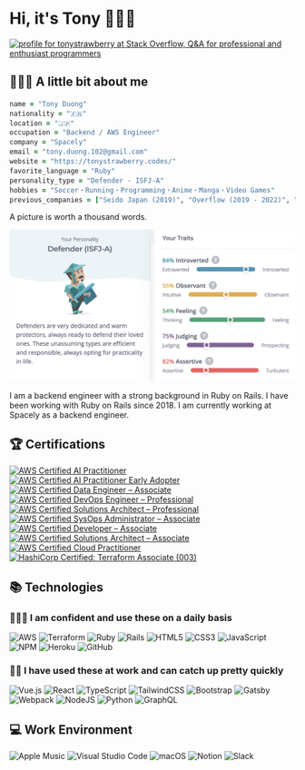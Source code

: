 # Hi, it's Tony 👨🏻‍💻

<a href="https://stackoverflow.com/users/22843730/tonystrawberry"><img src="https://stackoverflow.com/users/flair/22843730.png" width="208" height="58" alt="profile for tonystrawberry at Stack Overflow, Q&amp;A for professional and enthusiast programmers" title="profile for tonystrawberry at Stack Overflow, Q&amp;A for professional and enthusiast programmers"></a>

## 👨🏻‍💻 A little bit about me

```ruby
name = "Tony Duong"
nationality = "🇫🇷"
location = "🇯🇵"
occupation = "Backend / AWS Engineer"
company = "Spacely"
email = "tony.duong.102@gmail.com"
website = "https://tonystrawberry.codes/"
favorite_language = "Ruby"
personality_type = "Defender - ISFJ-A"
hobbies = "Soccer・Running・Programming・Anime・Manga・Video Games"
previous_companies = ["Seido Japan (2019)", "Overflow (2019 - 2022)", "Monstarlab Inc. (2022 - 2025)", "Spacely (2025 ~"]
```

A picture is worth a thousand words.

![16 Personalities - ISFJ-A](/images/16_personalities_type.png)

I am a backend engineer with a strong background in Ruby on Rails. I have been working with Ruby on Rails since 2018. I am currently working at Spacely as a backend engineer.


## 🏆 Certifications
<!--START_SECTION:badges-->
<a href="https://www.credly.com/badges/e84b41c6-6063-4298-97d1-6639683293c1" title="AWS Certified AI Practitioner"><img src="https://images.credly.com/size/80x80/images/4d4693bb-530e-4bca-9327-de07f3aa2348/image.png" alt="AWS Certified AI Practitioner" width="80" height="80"></a>
<a href="https://www.credly.com/badges/d400ddf2-d889-4d55-87ce-7d1967cb2d63" title="AWS Certified AI Practitioner Early Adopter"><img src="https://images.credly.com/size/80x80/images/834f2c8d-2d2c-4ce7-9580-02a351c31626/image.png" alt="AWS Certified AI Practitioner Early Adopter" width="80" height="80"></a>
<a href="https://www.credly.com/badges/b2fe9b9a-7d30-47d5-ad06-d6a13d76ad59" title="AWS Certified Data Engineer – Associate"><img src="https://images.credly.com/size/80x80/images/e5c85d7f-4e50-431e-b5af-fa9d9b0596e7/image.png" alt="AWS Certified Data Engineer – Associate" width="80" height="80"></a>
<a href="https://www.credly.com/badges/ec94c0fe-075f-4be2-a289-1fc42dfe2cf7" title="AWS Certified DevOps Engineer – Professional"><img src="https://images.credly.com/size/80x80/images/bd31ef42-d460-493e-8503-39592aaf0458/image.png" alt="AWS Certified DevOps Engineer – Professional" width="80" height="80"></a>
<a href="https://www.credly.com/badges/78b0a1d5-fd0e-4bb4-a111-e94977cc4649" title="AWS Certified Solutions Architect – Professional"><img src="https://images.credly.com/size/80x80/images/2d84e428-9078-49b6-a804-13c15383d0de/image.png" alt="AWS Certified Solutions Architect – Professional" width="80" height="80"></a>
<a href="https://www.credly.com/badges/c6d76950-27c5-4f66-8be2-4e1db8f044b3" title="AWS Certified SysOps Administrator – Associate"><img src="https://images.credly.com/size/80x80/images/f0d3fbb9-bfa7-4017-9989-7bde8eaf42b1/image.png" alt="AWS Certified SysOps Administrator – Associate" width="80" height="80"></a>
<a href="https://www.credly.com/badges/285ae003-e487-4175-b1b2-f86e6e2386cc" title="AWS Certified Developer – Associate"><img src="https://images.credly.com/size/80x80/images/b9feab85-1a43-4f6c-99a5-631b88d5461b/image.png" alt="AWS Certified Developer – Associate" width="80" height="80"></a>
<a href="https://www.credly.com/badges/cbd4778c-044f-4b84-a1b8-9e3bebabcbec" title="AWS Certified Solutions Architect – Associate"><img src="https://images.credly.com/size/80x80/images/0e284c3f-5164-4b21-8660-0d84737941bc/image.png" alt="AWS Certified Solutions Architect – Associate" width="80" height="80"></a>
<a href="https://www.credly.com/badges/6bba7406-08f3-438c-a7a3-abb8151c766c" title="AWS Certified Cloud Practitioner"><img src="https://images.credly.com/size/80x80/images/00634f82-b07f-4bbd-a6bb-53de397fc3a6/image.png" alt="AWS Certified Cloud Practitioner" width="80" height="80"></a>
<a href="https://www.credly.com/badges/768429a5-a6fe-4ba6-b82b-91ff97e8dc14" title="HashiCorp Certified: Terraform Associate (003)"><img src="https://images.credly.com/size/80x80/images/0dc62494-dc94-469a-83af-e35309f27356/blob" alt="HashiCorp Certified: Terraform Associate (003)" width="80" height="80"></a>
<!--END_SECTION:badges-->

## 📚 Technologies

### 🏃🏻‍♂️ I am confident and use these on a daily basis 
![AWS](https://img.shields.io/badge/AWS-%23FF9900.svg?style=for-the-badge&logo=amazon-aws&logoColor=white)
![Terraform](https://img.shields.io/badge/terraform-%235835CC.svg?style=for-the-badge&logo=terraform&logoColor=white)
![Ruby](https://img.shields.io/badge/ruby-%23CC342D.svg?style=for-the-badge&logo=ruby&logoColor=white)
![Rails](https://img.shields.io/badge/rails-%23CC0000.svg?style=for-the-badge&logo=ruby-on-rails&logoColor=white)
![HTML5](https://img.shields.io/badge/html5-%23E34F26.svg?style=for-the-badge&logo=html5&logoColor=white)
![CSS3](https://img.shields.io/badge/css3-%231572B6.svg?style=for-the-badge&logo=css3&logoColor=white)
![JavaScript](https://img.shields.io/badge/javascript-%23323330.svg?style=for-the-badge&logo=javascript&logoColor=%23F7DF1E)
![NPM](https://img.shields.io/badge/NPM-%23CB3837.svg?style=for-the-badge&logo=npm&logoColor=white)
![Heroku](https://img.shields.io/badge/heroku-%23430098.svg?style=for-the-badge&logo=heroku&logoColor=white)
![GitHub](https://img.shields.io/badge/github-%23121011.svg?style=for-the-badge&logo=github&logoColor=white)

### 🚶🏻 I have used these at work and can catch up pretty quickly
![Vue.js](https://img.shields.io/badge/vuejs-%2335495e.svg?style=for-the-badge&logo=vuedotjs&logoColor=%234FC08D)
![React](https://img.shields.io/badge/react-%2320232a.svg?style=for-the-badge&logo=react&logoColor=%2361DAFB)
![TypeScript](https://img.shields.io/badge/typescript-%23007ACC.svg?style=for-the-badge&logo=typescript&logoColor=white)
![TailwindCSS](https://img.shields.io/badge/tailwindcss-%2338B2AC.svg?style=for-the-badge&logo=tailwind-css&logoColor=white)
![Bootstrap](https://img.shields.io/badge/bootstrap-%238511FA.svg?style=for-the-badge&logo=bootstrap&logoColor=white)
![Gatsby](https://img.shields.io/badge/Gatsby-%23663399.svg?style=for-the-badge&logo=gatsby&logoColor=white)
![Webpack](https://img.shields.io/badge/webpack-%238DD6F9.svg?style=for-the-badge&logo=webpack&logoColor=black)
![NodeJS](https://img.shields.io/badge/node.js-6DA55F?style=for-the-badge&logo=node.js&logoColor=white)
![Python](https://img.shields.io/badge/python-3670A0?style=for-the-badge&logo=python&logoColor=ffdd54)
![GraphQL](https://img.shields.io/badge/-GraphQL-E10098?style=for-the-badge&logo=graphql&logoColor=white)

## 💻 Work Environment
![Apple Music](https://img.shields.io/badge/Apple_Music-9933CC?style=for-the-badge&logo=apple-music&logoColor=white)
![Visual Studio Code](https://img.shields.io/badge/Visual%20Studio%20Code-0078d7.svg?style=for-the-badge&logo=visual-studio-code&logoColor=white)
![macOS](https://img.shields.io/badge/mac%20os-000000?style=for-the-badge&logo=macos&logoColor=F0F0F0)
![Notion](https://img.shields.io/badge/Notion-%23000000.svg?style=for-the-badge&logo=notion&logoColor=white)
![Slack](https://img.shields.io/badge/Slack-4A154B?style=for-the-badge&logo=slack&logoColor=white)
